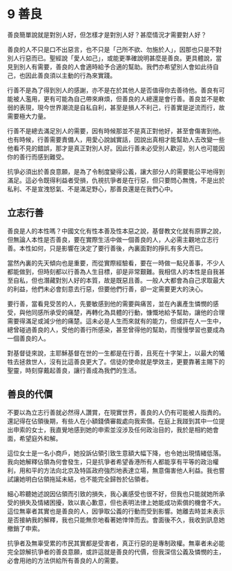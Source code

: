 # 9  善良

善良簡單說就是對別人好，但怎樣才是對別人好？甚麼情況才需要對人好？

善良的人不只是口不出惡言，也不只是「己所不欲、勿施於人」，因那也只是不對別人行惡而已。聖經說「愛人如己」，或能更準確說明甚麼是善良。更具體說，當見到別人有需要，善良的人會適時給予合適的幫助。我們亦希望別人會如此待自己，也因此善良須以主動的行為來實踐。

行善不是為了得到別人的感謝，亦不是在於其他人是否值得你去善待他。善良有可能被人濫用，更有可能為自己帶來麻煩，但善良的人總還是會行善。善良並不是軟弱的表現，現今世界潮流是自私自利，甚至是損人不利己，行善實是逆流而行，故需要極大力量。

行善不是總去滿足別人的需要，因有時候那並不是真正對他好，甚至會傷害到他。也有時候，行善需要責備人，用愛心說誠實話，因說出真相才能幫助人去改變一些他看不見的錯誤，那才是真正對別人好。因此行善未必受別人歡迎，別人也可能因你的善行而感到難受。

抗爭必須出於善良意願，是為了令制度變得公義，讓大部分人的需要能公平地得到滿足。這必令既得利益者受損，仇視抗爭者是在行惡，但只要問心無愧，不是出於私利、不是宣洩怒氣、不是滿足野心，那善良還是在我們心中。

## 立志行善

善良是人的本性嗎？中國文化有性本善及性本惡之說，基督教文化就有原罪之說，但無論人本性是否善良，要在實際生活中做一個善良的人，人必需主觀地立志行善。本性如何，只是影響在決定了要行善後，內裏面對的掙扎有多大而已。

當然內裏的先天傾向也是重要，而從實際經驗看，要在一時做一點兒善事，不少人都能做到，但時刻都以行善為人生目標，卻是非常艱難。我相信人的本性是自我甚至自私，但也潛藏對別人好的本質，故是既惡且善。一般人大都會為自己求取最大的利益，他們未必會刻意去行惡，但要他們行善，卻一定需要更大的決心。

要行善，當看見受苦的人，先要敏感到他的需要與痛苦，並在內裏產生憐憫的感受，與他同感所承受的痛楚，再轉化為具體的行動，慷慨地給予幫助，讓他的合理需要得滿足或減少他的痛楚。這未必是人生而來就有的能力，但或許在人一生中，總曾碰過善良的人，受他的善行所感染，甚至曾得他的幫助，而慢慢學習也要成為一個善良的人。

對基督徒來說，主耶穌基督在世的一生都是在行善，且死在十字架上，以最大的犧牲去拯救世人，沒有比這善良更大了。信徒的使命就是學效主，更要靠著主賜下的聖靈，時刻穿戴起善良，讓行善成為我們的生活。

## 善良的代價

不要以為立志行善就必然得人讚賞，在現實世界，善良的人仍有可能被人指責的。還記得在佔領後期，有些人在小額錢債審裁處向我索償。在庭上我踫到其中一位提出申索的女士，我直覺地感到她的申索並沒涉及任何政治目的，我於是相約她會面，希望庭外和解。

這位女士是一名小商戶，她投訴佔領引致生意額大幅下降，也令她出現情緒低落。我向她解釋佔領為何會發生，只是抗爭者希望香港所有人都能享有平等的政治權利，用和平的方法向北京及特區政府強烈地表達立場，無意傷害他人利益。我也嘗試讓她明白佔領拖延未結，也不能完全歸咎於佔領者。

細心聆聽她述說因佔領而引致的損失，我心裏感受也很不好，但我也只能就她所承受的損失及情緒困擾，致以衷心歉意，但也表明法律上她能成功索償的機會不大。這位無辜者其實也是善良的人，因爭取公義的行動而受到影響。她離去時並未表示是否接納我的解釋，我也只能無奈地看著她悻悻而去。會面後不久，我收到訊息她撤銷了申索。

抗爭者及無辜受累的市民其實都是受害者，真正行惡的是專制政權。無辜者未必能完全諒解抗爭者的善良意願，或許這就是善良的代價，但我深信公義及憐憫的主，必會用祂的方法供給所有善良的人的需要。